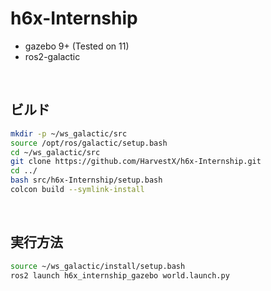 # h6x-Internship

- gazebo 9+ (Tested on 11)
- ros2-galactic

<br>

## ビルド


```bash
mkdir -p ~/ws_galactic/src
source /opt/ros/galactic/setup.bash
cd ~/ws_galactic/src
git clone https://github.com/HarvestX/h6x-Internship.git
cd ../
bash src/h6x-Internship/setup.bash
colcon build --symlink-install
```

<br>

## 実行方法

```bash
source ~/ws_galactic/install/setup.bash
ros2 launch h6x_internship_gazebo world.launch.py
```

